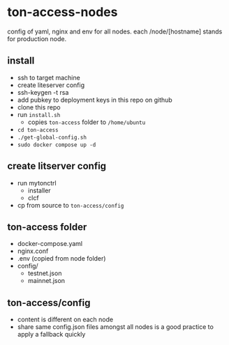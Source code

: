 # ton-access-nodes
config of yaml, nginx and env for all nodes.
each /node/[hostname] stands for production node. 

## install
- ssh to target machine
- create liteserver config
- ssh-keygen -t rsa
- add pubkey to deployment keys in this repo on github
- clone this repo
- run ```install.sh```
    - copies ```ton-access``` folder to ```/home/ubuntu```
- ```cd ton-access```
- ```./get-global-config.sh```
- ```sudo docker compose up -d```

## create litserver config
- run mytonctrl
    - installer
    - clcf
- cp from source to ```ton-access/config```

## ton-access folder 
- docker-compose.yaml
- nginx.conf
- .env (copied from node folder)
- config/
    - testnet.json
    - mainnet.json
## ton-access/config
- content is different on each node
- share same config.json files amongst all nodes is a good practice to apply a fallback quickly
